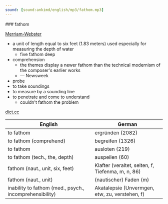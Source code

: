 ```yaml
---
sound: [sound:ankimd/english/mp3/fathom.mp3]
---
```


\### fathom

[Merriam-Webster](https://www.merriam-webster.com/dictionary/fathom)

- a unit of length equal to six feet (1.83 meters) used especially for measuring the depth of water
    - five fathom deep
- comprehension
    - the themes display a newer fathom than the technical modernism of the composer's earlier works
    - — Newsweek
- probe
- to take soundings
- to measure by a sounding line
- to penetrate and come to understand
    - couldn't fathom the problem

[dict.cc](https://www.dict.cc/fathom)

| English        | German       |
| -------------- | ------------ |
| to fathom | ergründen (2082) |
| to fathom (comprehend) | begreifen (1326) |
| to fathom | ausloten (219) |
| to fathom (tech., the, depth) | auspeilen (60) |
| fathom <fm> (naut., unit, six, feet) | Klafter (veraltet, selten, f, Tiefenma, m, n, 86) |
| fathom <ftm> (naut., unit) | (nautischer) Faden <fm> (m) |
| inability to fathom (med., psych., incomprehensibility) | Akatalepsie (Unvermgen, etw, zu, verstehen, f) |
